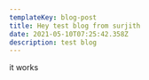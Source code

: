 ```yaml
---
templateKey: blog-post
title: Hey test blog from surjith
date: 2021-05-10T07:25:42.358Z
description: test blog
---
```

it works